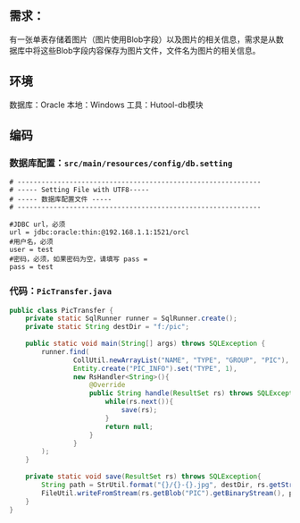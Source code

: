 ## 需求：
有一张单表存储着图片（图片使用Blob字段）以及图片的相关信息，需求是从数据库中将这些Blob字段内容保存为图片文件，文件名为图片的相关信息。

## 环境
数据库：Oracle
本地：Windows
工具：Hutool-db模块

## 编码

### 数据库配置：`src/main/resources/config/db.setting`
```shell
# -------------------------------------------------------------
# ----- Setting File with UTF8-----
# ----- 数据库配置文件 -----
# -------------------------------------------------------------

#JDBC url，必须
url = jdbc:oracle:thin:@192.168.1.1:1521/orcl
#用户名，必须
user = test
#密码，必须，如果密码为空，请填写 pass = 
pass = test
```

### 代码：`PicTransfer.java`
```java
public class PicTransfer {
	private static SqlRunner runner = SqlRunner.create();
	private static String destDir = "f:/pic";
	
	public static void main(String[] args) throws SQLException {
		runner.find(
				CollUtil.newArrayList("NAME", "TYPE", "GROUP", "PIC"), 
				Entity.create("PIC_INFO").set("TYPE", 1),
				new RsHandler<String>(){
					@Override
					public String handle(ResultSet rs) throws SQLException {
						while(rs.next()){
							save(rs);
						}
						return null;
					}
				}
		);
	}
	
	private static void save(ResultSet rs) throws SQLException{
		String path = StrUtil.format("{}/{}-{}.jpg", destDir, rs.getString("NAME"), rs.getString("GROUP"));
		FileUtil.writeFromStream(rs.getBlob("PIC").getBinaryStream(), path);
	}
}
```

